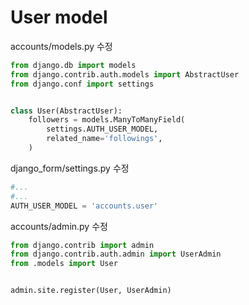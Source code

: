 # User model

 accounts/models.py 수정

```python
from django.db import models
from django.contrib.auth.models import AbstractUser
from django.conf import settings


class User(AbstractUser):
    followers = models.ManyToManyField(
        settings.AUTH_USER_MODEL,
        related_name='followings',
    )
```



django_form/settings.py 수정

```python
#...
#...
AUTH_USER_MODEL = 'accounts.user'
```



accounts/admin.py 수정

```python
from django.contrib import admin
from django.contrib.auth.admin import UserAdmin
from .models import User


admin.site.register(User, UserAdmin)
```



